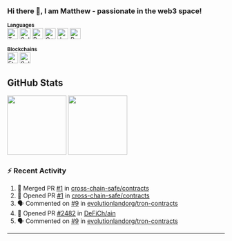 ### Hi there 👋, I am Matthew - passionate in the web3 space!

<sup><b>Languages</b></sup> <br>
<img alt="Typescript" src="https://img.shields.io/badge/typescript-%23007ACC.svg?style=for-the-badge&logo=typescript&logoColor=white" height="25" />
<img alt="Solidity" src="https://img.shields.io/badge/solidity-%23363636.svg?style=for-the-badge&logo=solidity&logoColor=white" height="25" />
<img alt="Rust" src="https://img.shields.io/badge/Rust-000000?style=for-the-badge&logo=rust&logoColor=white" height="25"/>
<img alt="C++" src="https://img.shields.io/badge/C%2B%2B-00599C?style=for-the-badge&logo=c%2B%2B&logoColor=white" height="25" />
<img alt="Java" src="https://img.shields.io/badge/Java-ED8B00?style=for-the-badge&logo=openjdk&logoColor=white" height="25" />
<img alt="Python" src="https://img.shields.io/badge/python-3670A0?style=for-the-badge&logo=python&logoColor=ffdd54" height="25" />

<sup><b>Blockchains</b></sup> <br>
<img alt="Ethereum" src="https://img.shields.io/badge/ethereum-3C3C3D?style=for-the-badge&logo=ethereum&logoColor=white" height="25" />
<img alt="Solana" src="https://img.shields.io/badge/solana-9945FF?style=for-the-badge&logo=solana&logoColor=ffdd54" height="25" />

<h2>GitHub Stats</h2>
  <img height="137px" src="https://github-readme-stats.vercel.app/api?username=andyrobert3&hide_title=true&hide_border=true&show_icons=true&include_all_commits=true&count_private=true&line_height=21&text_color=000&icon_color=000&theme=graywhite" />
  <img height="137px" src="https://github-readme-stats.vercel.app/api/top-langs/?username=andyrobert3&hide=html&hide_title=true&hide_border=true&layout=compact&langs_count=6&exclude_repo=comp426,Redventures-Movie-Quotes&text_color=000&icon_color=fff&theme=graywhite" />

### :zap: Recent Activity

<!--START_SECTION:activity-->
1. 🎉 Merged PR [#1](https://github.com/cross-chain-safe/contracts/pull/1) in [cross-chain-safe/contracts](https://github.com/cross-chain-safe/contracts)
2. 💪 Opened PR [#1](https://github.com/cross-chain-safe/contracts/pull/1) in [cross-chain-safe/contracts](https://github.com/cross-chain-safe/contracts)
3. 🗣 Commented on [#9](https://github.com/evolutionlandorg/tron-contracts/issues/9#issuecomment-1746254190) in [evolutionlandorg/tron-contracts](https://github.com/evolutionlandorg/tron-contracts)
4. 💪 Opened PR [#2482](https://github.com/DeFiCh/ain/pull/2482) in [DeFiCh/ain](https://github.com/DeFiCh/ain)
5. 🗣 Commented on [#9](https://github.com/evolutionlandorg/tron-contracts/issues/9#issuecomment-1662454275) in [evolutionlandorg/tron-contracts](https://github.com/evolutionlandorg/tron-contracts)
<!--END_SECTION:activity-->


---
